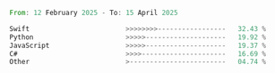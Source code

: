 <!--START_SECTION:Languages-->

```rust
From: 12 February 2025 - To: 15 April 2025

Swift                        >>>>>>>>-----------------   32.43 %
Python                       >>>>>--------------------   19.92 %
JavaScript                   >>>>>--------------------   19.37 %
C#                           >>>>---------------------   16.69 %
Other                        >------------------------   04.74 %
```

<!--END_SECTION:Languages-->
